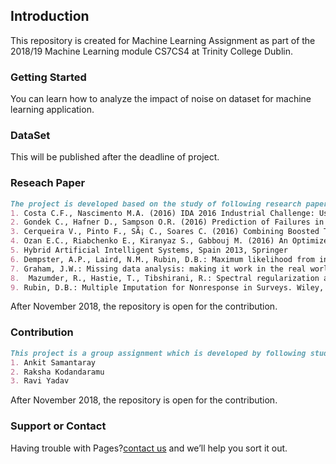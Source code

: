 ## Introduction

This repository is created for Machine Learning Assignment as part of the 2018/19 Machine Learning module CS7CS4 at Trinity College Dublin.

### Getting Started

You can learn how to analyze the impact of noise on dataset for machine learning application.

### DataSet

This will be published after the deadline of project.

### Reseach Paper 

```markdown
The project is developed based on the study of following research papers:
1. Costa C.F., Nascimento M.A. (2016) IDA 2016 Industrial Challenge: Using Machine Learning for Predicting Failures, Advances in Intelligent Data Analysis XV. IDA 2016. Lecture Notes in Computer Science, vol 9897. Springer, Cham 
2. Gondek C., Hafner D., Sampson O.R. (2016) Prediction of Failures in the Air Pressure System of Scania Trucks Using a Random Forest and Feature Engineering. In: BostrÃ¶m H., Knobbe A., Soares C., Papapetrou P. (eds) Advances in Intelligent Data Analysis XV. IDA 2016. Lecture Notes in Computer Science, vol 9897. Springer, Cham 
3. Cerqueira V., Pinto F., SÃ¡ C., Soares C. (2016) Combining Boosted Trees with Metafeature Engineering for Predictive Maintenance. In: BostrÃ¶m H., Knobbe A., Soares C., Papapetrou P. (eds) Advances in Intelligent Data Analysis XV. IDA 2016. Lecture Notes in Computer Science, vol 9897. Springer, Cham 
4. Ozan E.C., Riabchenko E., Kiranyaz S., Gabbouj M. (2016) An Optimized k-NN Approach for Classification on Imbalanced Datasets with Missing Data. In: BostrÃ¶m H., Knobbe A., Soares C., Papapetrou P. (eds) Advances in Intelligent Data Analysis XV. IDA 2016. Lecture Notes in Computer Science, vol 9897. Springer, Cham
5. Hybrid Artificial Intelligent Systems, Spain 2013, Springer
6. Dempster, A.P., Laird, N.M., Rubin, D.B.: Maximum likelihood from incomplete data via the EM algorithm. J. R. Stat. Soc. Ser. B 39(1), 1–38 (1977) 
7. Graham, J.W.: Missing data analysis: making it work in the real world. Annu. Rev. Psychol. 60, 549–576 (2009)
8.  Mazumder, R., Hastie, T., Tibshirani, R.: Spectral regularization algorithms for learning large incomplete matrices. J. Mach. Learn. Res. 11, 2287–2322 (2010) 
9. Rubin, D.B.: Multiple Imputation for Nonresponse in Surveys. Wiley, New York (1987)

```
After November 2018, the repository is open for the contribution.


### Contribution 

```markdown
This project is a group assignment which is developed by following students:
1. Ankit Samantaray
2. Raksha Kodandaramu
3. Ravi Yadav
```
After November 2018, the repository is open for the contribution.


### Support or Contact

Having trouble with Pages?[contact us](yadavra@tcd.ie) and we’ll help you sort it out.
